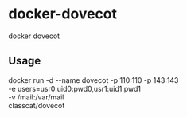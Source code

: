 # docker-dovecot
docker dovecot

## Usage

docker run -d --name dovecot -p 110:110 -p 143:143 \
    -e users=usr0:uid0:pwd0,usr1:uid1:pwd1 \
    -v /mail:/var/mail \
    classcat/dovecot

